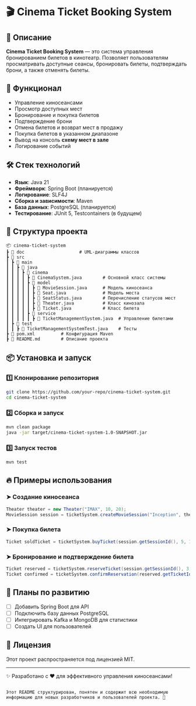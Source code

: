 # 🎬 Cinema Ticket Booking System

## 📌 Описание
**Cinema Ticket Booking System** — это система управления бронированием билетов в кинотеатр. Позволяет пользователям просматривать доступные сеансы, бронировать билеты, подтверждать брони, а также отменять билеты.

## 🚀 Функционал
- Управление киносеансами
- Просмотр доступных мест
- Бронирование и покупка билетов
- Подтверждение брони
- Отмена билетов и возврат мест в продажу
- Покупка билетов в указанном диапазоне
- Вывод на консоль **схему мест в зале** 
- Логирование событий

## 🛠️ Стек технологий
- **Язык**: Java 21
- **Фреймворк**: Spring Boot (планируется)
- **Логирование**: SLF4J
- **Сборка и зависимости**: Maven
- **База данных**: PostgreSQL (планируется)
- **Тестирование**: JUnit 5, Testcontainers (в будущем)

## 📂 Структура проекта
```
📦 cinema-ticket-system
┣ 📂 doc                     # UML-диаграммы классов
┣ 📂 src
┃ ┣ 📂 main
┃ ┃ ┣ 📂 java
┃ ┃ ┃ ┣ 📂 cinema
┃ ┃ ┃ ┃ ┣ 📜 CinemaSystem.java        # Основной класс системы
┃ ┃ ┃ ┃ ┣ 📂 model
┃ ┃ ┃ ┃ ┃ ┣ 📜 MovieSession.java      # Модель киносеанса
┃ ┃ ┃ ┃ ┃ ┣ 📜 Seat.java              # Модель места
┃ ┃ ┃ ┃ ┃ ┣ 📜 SeatStatus.java        # Перечисление статусов мест
┃ ┃ ┃ ┃ ┃ ┣ 📜 Theater.java           # Класс кинозала
┃ ┃ ┃ ┃ ┃ ┣ 📜 Ticket.java            # Класс билета
┃ ┃ ┃ ┃ ┣ 📂 service
┃ ┃ ┃ ┃ ┃ ┣ 📜 TicketManagementSystem.java  # Управление билетами
┃ ┣ 📂 test
┃ ┃ ┣ 📜 TicketManagementSystemTest.java    # Тесты
┣ 📜 pom.xml          # Конфигурация Maven
┣ 📜 README.md        # Описание проекта
```

## 📦 Установка и запуск
### 1️⃣ Клонирование репозитория
```bash
git clone https://github.com/your-repo/cinema-ticket-system.git
cd cinema-ticket-system
```

### 2️⃣ Сборка и запуск
```bash
mvn clean package
java -jar target/cinema-ticket-system-1.0-SNAPSHOT.jar
```

### 3️⃣ Запуск тестов
```bash
mvn test
```

## 🔥 Примеры использования
### ➤ Создание киносеанса
```java
Theater theater = new Theater("IMAX", 10, 20);
MovieSession session = ticketSystem.createMovieSession("Inception", theater, LocalDateTime.now().plusDays(1));
```

### ➤ Покупка билета

```java
Ticket soldTicket = ticketSystem.buyTicket(session.getSessionId(), 5, 10);
```

### ➤ Бронирование и подтверждение билета
```java
Ticket reserved = ticketSystem.reserveTicket(session.getSessionId(), 3, 7);
Ticket confirmed = ticketSystem.confirmReservation(reserved.getTicketId());
```

## 📌 Планы по развитию
- [ ] Добавить Spring Boot для API
- [ ] Подключить базу данных PostgreSQL
- [ ] Интегрировать Kafka и MongoDB для статистики
- [ ] Создать UI для пользователей

## 📜 Лицензия
Этот проект распространяется под лицензией MIT.

---
✨ Разработано с ❤️ для эффективного управления киносеансами!
```

Этот README структурирован, понятен и содержит всю необходимую информацию для новых разработчиков и пользователей проекта. 🚀